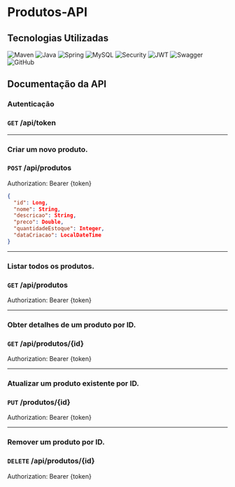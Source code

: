 # Produtos-API 

## Tecnologias Utilizadas
![Maven](https://img.shields.io/badge/apachemaven-%23C71A36.svg?style=for-the-badge&logo=apachemaven&logoColor=white)
![Java](https://img.shields.io/badge/java-%23ED8B00.svg?style=for-the-badge&logo=openjdk&logoColor=white)
![Spring](https://img.shields.io/badge/spring-%236DB33F.svg?style=for-the-badge&logo=spring&logoColor=white)
![MySQL](https://img.shields.io/badge/mysql-%234479A1.svg?style=for-the-badge&logo=mysql&logoColor=white)
![Security](https://img.shields.io/badge/springsecurity-%236DB33F.svg?style=for-the-badge&logo=springsecurity&logoColor=white)
![JWT](https://img.shields.io/badge/jsonwebtokens-%23000000.svg?style=for-the-badge&logo=jsonwebtokens&logoColor=white)
![Swagger](https://img.shields.io/badge/swagger-%2385EA2D.svg?style=for-the-badge&logo=swagger&logoColor=white)
![GitHub](https://img.shields.io/badge/github-%23121011.svg?style=for-the-badge&logo=github&logoColor=white)

## Documentação da API

### Autenticação
### `GET` /api/token

---
### Criar um novo produto.
### `POST` /api/produtos
Authorization: Bearer {token}
```json
{
  "id": Long,
  "nome": String,
  "descricao": String,
  "preco": Double,
  "quantidadeEstoque": Integer,
  "dataCriacao": LocalDateTime
}	
```
---
### Listar todos os produtos.
### `GET` /api/produtos
Authorization: Bearer {token}

---
### Obter detalhes de um produto por ID.
### `GET` /api/produtos/{id}
Authorization: Bearer {token}

---
### Atualizar um produto existente por ID.
### `PUT` /produtos/{id}
Authorization: Bearer {token}

---
### Remover um produto por ID.
### `DELETE` /api/produtos/{id}
Authorization: Bearer {token}

